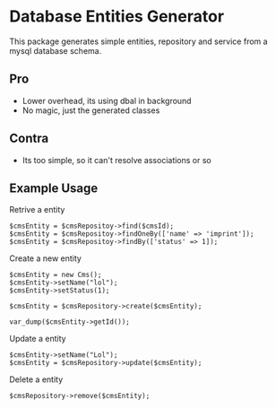 # Database Entities Generator

This package generates simple entities, repository and service from a mysql database schema.

## Pro

* Lower overhead, its using dbal in background
* No magic, just the generated classes

## Contra

* Its too simple, so it can't resolve associations or so


## Example Usage

Retrive a entity
```
$cmsEntity = $cmsRepositoy->find($cmsId);
$cmsEntity = $cmsRepositoy->findOneBy(['name' => 'imprint']);
$cmsEntity = $cmsRepositoy->findBy(['status' => 1]);
```

Create a new entity
```
$cmsEntity = new Cms();
$cmsEntity->setName("lol");
$cmsEntity->setStatus(1);

$cmsEntity = $cmsRepository->create($cmsEntity);

var_dump($cmsEntity->getId());
```

Update a entity
```
$cmsEntity->setName("Lol");
$cmsEntity = $cmsRepository->update($cmsEntity);
```

Delete a entity
```
$cmsRepository->remove($cmsEntity);
```
